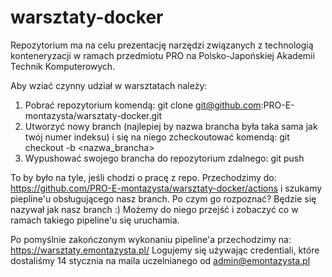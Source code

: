 # warsztaty-docker

Repozytorium ma na celu prezentację narzędzi związanych z technologią konteneryzacji w ramach przedmiotu PRO na Polsko-Japońskiej Akademii Technik Komputerowych.

Aby wziać czynny udział w warsztatach należy:
1. Pobrać repozytorium komendą:
  git clone git@github.com:PRO-E-montazysta/warsztaty-docker.git
2. Utworzyć nowy branch (najlepiej by nazwa brancha była taka sama jak twój numer indeksu) i się na niego zcheckoutować komendą: 
  git checkout -b <nazwa_brancha>
3. Wypushować swojego brancha do repozytorium zdalnego:
  git push <nazwa brancha> <nazwa brancha>
  
To by było na tyle, jeśli chodzi o pracę z repo.
Przechodzimy do:
https://github.com/PRO-E-montazysta/warsztaty-docker/actions
i szukamy piepline'u obsługującego nasz branch. Po czym go rozpoznać? Będzie się nazywał jak nasz branch :) 
Możemy do niego przejść i zobaczyć co w ramach takiego pipeline'u się uruchamia.

Po pomyślnie zakończonym wykonaniu pipeline'a przechodzimy na:
https://warsztaty.emontazysta.pl/
Logujemy się używając credentiali, które dostaliśmy 14 stycznia na maila uczelnianego od admin@emontazysta.pl

